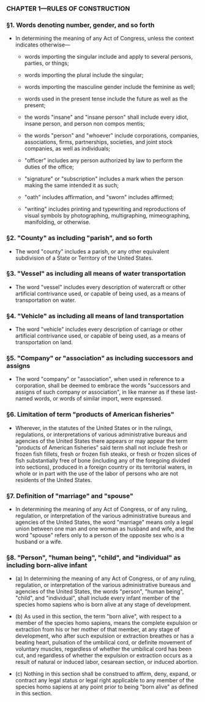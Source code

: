 ### **CHAPTER 1—RULES OF CONSTRUCTION**

### §1. Words denoting number, gender, and so forth
* In determining the meaning of any Act of Congress, unless the context indicates otherwise—

  * words importing the singular include and apply to several persons, parties, or things;

  * words importing the plural include the singular;

  * words importing the masculine gender include the feminine as well;

  * words used in the present tense include the future as well as the present;

  * the words "insane" and "insane person" shall include every idiot, insane person, and person non compos mentis;

  * the words "person" and "whoever" include corporations, companies, associations, firms, partnerships, societies, and joint stock companies, as well as individuals;

  * "officer" includes any person authorized by law to perform the duties of the office;

  * "signature" or "subscription" includes a mark when the person making the same intended it as such;

  * "oath" includes affirmation, and "sworn" includes affirmed;

  * "writing" includes printing and typewriting and reproductions of visual symbols by photographing, multigraphing, mimeographing, manifolding, or otherwise.

### §2. "County" as including "parish", and so forth
* The word "county" includes a parish, or any other equivalent subdivision of a State or Territory of the United States.

### §3. "Vessel" as including all means of water transportation
* The word "vessel" includes every description of watercraft or other artificial contrivance used, or capable of being used, as a means of transportation on water.

### §4. "Vehicle" as including all means of land transportation
* The word "vehicle" includes every description of carriage or other artificial contrivance used, or capable of being used, as a means of transportation on land.

### §5. "Company" or "association" as including successors and assigns
* The word "company" or "association", when used in reference to a corporation, shall be deemed to embrace the words "successors and assigns of such company or association", in like manner as if these last-named words, or words of similar import, were expressed.

### §6. Limitation of term "products of American fisheries"
* Wherever, in the statutes of the United States or in the rulings, regulations, or interpretations of various administrative bureaus and agencies of the United States there appears or may appear the term "products of American fisheries" said term shall not include fresh or frozen fish fillets, fresh or frozen fish steaks, or fresh or frozen slices of fish substantially free of bone (including any of the foregoing divided into sections), produced in a foreign country or its territorial waters, in whole or in part with the use of the labor of persons who are not residents of the United States.

### §7. Definition of "marriage" and "spouse"
* In determining the meaning of any Act of Congress, or of any ruling, regulation, or interpretation of the various administrative bureaus and agencies of the United States, the word "marriage" means only a legal union between one man and one woman as husband and wife, and the word "spouse" refers only to a person of the opposite sex who is a husband or a wife.

### §8. "Person", "human being", "child", and "individual" as including born-alive infant
* (a) In determining the meaning of any Act of Congress, or of any ruling, regulation, or interpretation of the various administrative bureaus and agencies of the United States, the words "person", "human being", "child", and "individual", shall include every infant member of the species homo sapiens who is born alive at any stage of development.

* (b) As used in this section, the term "born alive", with respect to a member of the species homo sapiens, means the complete expulsion or extraction from his or her mother of that member, at any stage of development, who after such expulsion or extraction breathes or has a beating heart, pulsation of the umbilical cord, or definite movement of voluntary muscles, regardless of whether the umbilical cord has been cut, and regardless of whether the expulsion or extraction occurs as a result of natural or induced labor, cesarean section, or induced abortion.

* (c) Nothing in this section shall be construed to affirm, deny, expand, or contract any legal status or legal right applicable to any member of the species homo sapiens at any point prior to being "born alive" as defined in this section.